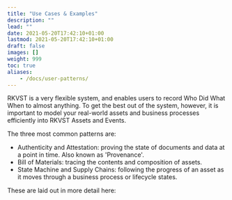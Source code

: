 ```yaml
---
title: "Use Cases & Examples"
description: ""
lead: ""
date: 2021-05-20T17:42:10+01:00
lastmod: 2021-05-20T17:42:10+01:00
draft: false
images: []
weight: 999
toc: true
aliases:
    - /docs/user-patterns/
---
```


RKVST is a very flexible system, and enables users to record Who Did What When to almost anything. To get the best out of the system, however, it is important to model your real-world assets and business processes efficiently into RKVST Assets and Events.

The three most common patterns are:
* Authenticity and Attestation: proving the state of documents and data at a point in time. Also known as 'Provenance'.
* Bill of Materials: tracing the contents and composition of assets.
* State Machine and Supply Chains: following the progress of an asset as it moves through a business process or lifecycle states.

These are laid out in more detail here:
